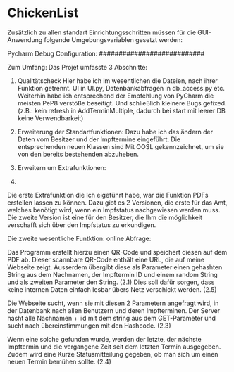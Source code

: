 # ChickenList
Zusätzlich zu allen standart Einrichtungsschritten müssen für die GUI-Anwendung
folgende Umgebungsvariablen gesetzt werden:


Pycharm Debug Configuration:
###########################

Zum Umfang:
Das Projet umfasste 3 Abschnitte:
1. Qualitätscheck
Hier habe ich im wesentlichen die Dateien, nach ihrer Funktion getrennt. UI in UI.py, Datenbankabfragen in db_access.py etc.
Weiterhin habe ich entsprechend der Empfehlung von PyCharm die meisten PeP8 verstöße beseitigt.
Und schließlich kleinere Bugs gefixed. (z.B.: kein refresh in AddTerminMultiple, dadurch bei start mit leerer DB keine Verwendbarkeit)

2. Erweiterung der Standartfunktionen:
Dazu habe ich das ändern der Daten vom Besitzer und der Impftermine eingeführt. 
Die entsprechenden neuen Klassen sind Mit OOSL gekennzeichnet, um sie von den bereits bestehenden abzuheben.

3. Erweitern um Extrafunktionen:
4. 
Die erste Extrafunktion die Ich eigeführt habe, war die Funktion PDFs erstellen lassen zu können.
	Dazu gibt es 2 Versionen, die erste für das Amt, welches benötigt wird, wenn ein Impfstatus nachgewiesen werden muss.
	Die zweite Version ist eine für den Besitzer, die Ihm die möglichkeit verschafft sich über den Impfstatus zu erkundigen.

Die zweite wesentliche Funtktion: online Abfrage:

Das Programm erstellt hierzu einen QR-Code und speichert diesen auf dem PDF ab.
Dieser scannbare QR-Code enthält eine URL, die auf meine Webseite zeigt. 
Ausserdem übergibt diese als Parameter einen gehashten String aus dem Nachnamen, der Impftermin ID und einem random String
und als zweiten Parameter den String.	(2.1)
Dies soll dafür sorgen, dass keine internen Daten einfach lesbar übers Netz verschickt werden.	(2.5)

Die Webseite sucht, wenn sie mit diesen 2 Parametern angefragt wird, in der Datenbank nach allen Benutzern und deren Impfterminen.
Der Server hasht alle Nachnamen + iid mit dem string aus dem GET-Parameter und sucht nach übereinstimmungen mit den Hashcode. (2.3)

Wenn eine solche gefunden wurde, werden der letzte, der nächste Impftermin und die vergangene Zeit seit dem letzten Termin ausgegeben.
Zudem wird eine Kurze Statusmitteilung gegeben, ob man sich um einen neuen Termin bemühen sollte. (2.4)
